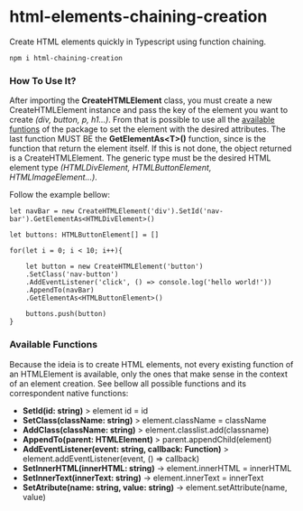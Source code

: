 # html-elements-chaining-creation

Create HTML elements quickly in Typescript using function chaining.

```npm i html-chaining-creation```

### How To Use It?

After importing the **CreateHTMLElement** class, you must create a new CreateHTMLElement instance and pass the key of the element you want to create *(div, button, p, h1...)*. From that is possible to use all the [available funtions](#available-functions) of the package to set the element with the desired attributes. The last function MUST BE the **GetElementAs<T<T>>()** function, since is the function that return the element itself. If this is not done, the object returned is a CreateHTMLElement. The generic type <T> must be the desired HTML element type *(HTMLDivElement, HTMLButtonElement, HTMLImageElement...)*.

Follow the example bellow:
```
let navBar = new CreateHTMLElement('div').SetId('nav-bar').GetElementAs<HTMLDivElement>()

let buttons: HTMLButtonElement[] = []

for(let i = 0; i < 10; i++){

	let button = new CreateHTMLElement('button')
	.SetClass('nav-button')
	.AddEventListener('click', () => console.log('hello world!'))
	.AppendTo(navBar)
	.GetElementAs<HTMLButtonElement>()

	buttons.push(button)
}
```

### Available Functions

Because the ideia is to create HTML elements, not every existing function of an HTMLElement is available, only the ones that make sense in the context of an element creation. See bellow all possible functions and its correspondent native functions:

- **SetId(id: string)** > element id = id
- **SetClass(className: string)** > element.className = className
- **AddClass(className: string)** > element.classlist.add(classname)
- **AppendTo(parent: HTMLElement)** > parent.appendChild(element)
- **AddEventListener(event: string, callback: Function)** > element.addEventListener(event, () => callback)
- **SetInnerHTML(innerHTML: string)** -> element.innerHTML = innerHTML
- **SetInnerText(innerText: string)** -> element.innerText = innerText
- **SetAtribute(name: string, value: string)** -> element.setAttribute(name, value)